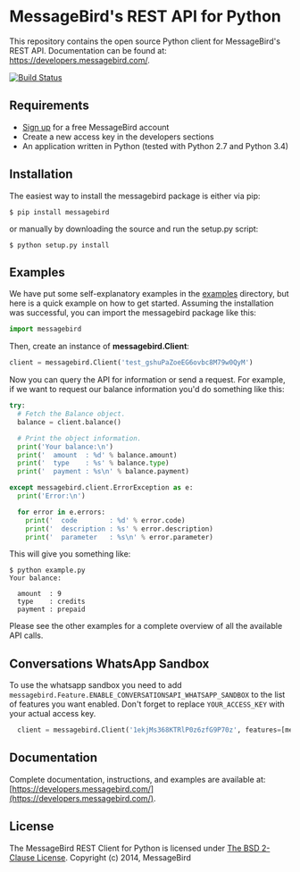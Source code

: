 MessageBird's REST API for Python
=================================
This repository contains the open source Python client for MessageBird's REST API. Documentation can be found at: https://developers.messagebird.com/.

[![Build Status](https://travis-ci.org/messagebird/python-rest-api.svg?branch=master)](https://travis-ci.org/messagebird/python-rest-api)

Requirements
------------
- [Sign up](https://www.messagebird.com/en/signup) for a free MessageBird account
- Create a new access key in the developers sections
- An application written in Python (tested with Python 2.7 and Python 3.4)

Installation
------------
The easiest way to install the messagebird package is either via pip:

```
$ pip install messagebird
```

or manually by downloading the source and run the setup.py script:

```
$ python setup.py install
```

Examples
--------
We have put some self-explanatory examples in the [examples](https://github.com/messagebird/python-rest-api/tree/master/examples) directory, but here is a quick example on how to get started. Assuming the installation was successful, you can import the messagebird package like this:

```python
import messagebird
```

Then, create an instance of **messagebird.Client**:

```python
client = messagebird.Client('test_gshuPaZoeEG6ovbc8M79w0QyM')
```

Now you can query the API for information or send a request. For example, if we want to request our balance information you'd do something like this:

```python
try:
  # Fetch the Balance object.
  balance = client.balance()

  # Print the object information.
  print('Your balance:\n')
  print('  amount  : %d' % balance.amount)
  print('  type    : %s' % balance.type)
  print('  payment : %s\n' % balance.payment)

except messagebird.client.ErrorException as e:
  print('Error:\n')

  for error in e.errors:
    print('  code        : %d' % error.code)
    print('  description : %s' % error.description)
    print('  parameter   : %s\n' % error.parameter)

```

This will give you something like:
```shell
$ python example.py
Your balance:

  amount  : 9 
  type    : credits
  payment : prepaid
```

Please see the other examples for a complete overview of all the available API calls.

Conversations WhatsApp Sandbox
-------------
To use the whatsapp sandbox you need to add `messagebird.Feature.ENABLE_CONVERSATIONSAPI_WHATSAPP_SANDBOX` to the list of features you want enabled. Don't forget to replace `YOUR_ACCESS_KEY` with your actual access key.

```python
  client = messagebird.Client('1ekjMs368KTRlP0z6zfG9P70z', features=[messagebird.Feature.ENABLE_CONVERSATIONSAPI_WHATSAPP_SANDBOX])
```

Documentation
-------------
Complete documentation, instructions, and examples are available at:
[https://developers.messagebird.com/](https://developers.messagebird.com/).

License
-------
The MessageBird REST Client for Python is licensed under [The BSD 2-Clause License](http://opensource.org/licenses/BSD-2-Clause). Copyright (c) 2014, MessageBird
